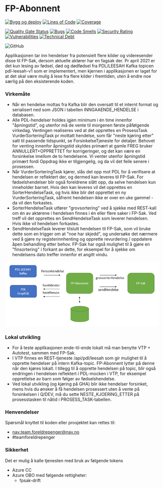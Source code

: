 FP-Abonnent
===============
[![Bygg og deploy](https://github.com/navikt/fpabonnent/actions/workflows/build.yml/badge.svg?branch=master)](https://github.com/navikt/fpabonnent/actions/workflows/build.yml)
[![Lines of Code](https://sonarcloud.io/api/project_badges/measure?project=navikt_fpabonnent&metric=ncloc)](https://sonarcloud.io/summary/new_code?id=navikt_fpabonnent)
[![Coverage](https://sonarcloud.io/api/project_badges/measure?project=navikt_fpabonnent&metric=coverage)](https://sonarcloud.io/summary/new_code?id=navikt_fpabonnent)

[![Quality Gate Status](https://sonarcloud.io/api/project_badges/measure?project=navikt_fpabonnent&metric=alert_status)](https://sonarcloud.io/dashboard?id=navikt_fpabonnent)
[![Bugs](https://sonarcloud.io/api/project_badges/measure?project=navikt_fpabonnent&metric=bugs)](https://sonarcloud.io/dashboard?id=navikt_fpabonnent)
[![Code Smells](https://sonarcloud.io/api/project_badges/measure?project=navikt_fpabonnent&metric=code_smells)](https://sonarcloud.io/summary/new_code?id=navikt_fpabonnent)
[![Security Rating](https://sonarcloud.io/api/project_badges/measure?project=navikt_fpabonnent&metric=security_rating)](https://sonarcloud.io/summary/new_code?id=navikt_fpabonnent)
[![Vulnerabilities](https://sonarcloud.io/api/project_badges/measure?project=navikt_fpabonnent&metric=vulnerabilities)](https://sonarcloud.io/summary/new_code?id=navikt_fpabonnent)
[![Technical Debt](https://sonarcloud.io/api/project_badges/measure?project=navikt_fpabonnent&metric=sqale_index)](https://sonarcloud.io/dashboard?id=navikt_fpabonnent)

![GitHub](https://img.shields.io/github/license/navikt/fpabonnent)

Applikasjonen tar inn hendelser fra potensielt flere kilder og videresender disse til FP-Sak, dersom aktuelle aktører har en fagsak der. Pr april 2021 er det kun lesing av fødsel, død og dødfødsel fra PDL/LEESAH Kafka topicen pdl-leesah-v1 som er implementert, men kjernen i applikasjonen er laget for at det skal være mulig å lese fra flere kilder i fremtiden, uten å endre noe særlig på den eksisterende koden.

### Virkemåte
* Når en hendelse mottas fra Kafka blir den oversatt til et internt format og serialisert ned som JSON i tabellen INNGAAENDE_HENDELSE i databasen.
* Alle PDL-hendelser holdes igjen minimum i én time innenfor "åpningstid", og utenfor må de vente til morgenen første påfølgende virkedag. Ventingen realiseres ved at det opprettes en ProsessTask VurderSorteringTask pr mottatt hendelse, som får "neste kjøring etter" satt til passende tidspunkt, se ForsinkelseTjeneste for detaljer. Behovet for venting innenfor åpningstid skyldes primært at gamle FREG bruker ANNULLERT+OPPRETTET for korrigeringer, og det kan være en forsinkelse imellom de to hendelsene. Vi venter utenfor åpningstid primært fordi Oppdrag ikke er tilgjengelig, og da vil det feile senere i prosessen.
* Når VurderSorteringTask kjører, slås det opp mot PDL for å verifisere at hendelsen er reflektert der, og dermed kan leveres til FP-Sak. For fødselshendelser blir også foreldrene slått opp, da selve hendelsen kun inneholder barnet. Hvis den kan leveres vil det opprettes en SorterHendelseTask, og hvis ikke blir det opprettet en ny VurderSorteringTask, såfremt hendelsen ikke er over en uke gammel - da vil den forkastes.
* SorterHendelseTask utfører "grovsortering" ved å sjekke med REST-kall om én av aktørene i hendelsen finnes i én eller flere saker i FP-Sak. Ved treff vil det opprettes en SendHendelseTask som leverer hendelsen. Hvis ikke vil hendelsen forkastes.
* SendHendelseTask leverer tilslutt hendelsen til FP-Sak, som vil bruke dette som en trigger om at "noe har skjedd", og undersøke det nærmere ved å gjøre ny registerinnhenting og opprette revurdering / oppdatere åpen behandling etter behov. FP-Sak har også mulighet til å gjøre en "finsortering" i forkant av dette, for eksempel for å sjekke om hendelsens dato treffer innenfor et angitt vindu. 

![skisse](fpabonnent.png)

### Lokal utvikling
* For å teste applikasjonen ende-til-ende lokalt må man benytte VTP + Autotest, sammen med FP-Sak.
* I VTP finnes en REST-tjeneste /api/pdl/leesah som gir mulighet til å opprette hendelser på intern Kafka-topic. FP-Abonnent lytter på denne når den kjøres lokalt. I tillegg til å opprette hendelsen på topic, blir også endringen i hendelsen reflektert i PDL-mocken i VTP, for eksempel opprettelse av barn som følger av fødselshendelse.
* Ved lokal utvikling (og kjøring på GHA) blir ikke hendelser forsinket, mens hvis du ønsker å få hendelsen prosessert uten å vente på forsinkelsen i Q/DEV, må du sette NESTE_KJOERING_ETTER på prosesstasken til nåtid i PROSESS_TASK-tabellen.

### Henvendelser
Spørsmål knyttet til koden eller prosjektet kan rettes til:
* nav.team.foreldrepenger@nav.no
* #teamforeldrepenger

### Sikkerhet
Det er mulig å kalle tjenesten med bruk av følgende tokens
- Azure CC
- Azure OBO med følgende rettigheter:
    - fpsak-drift
